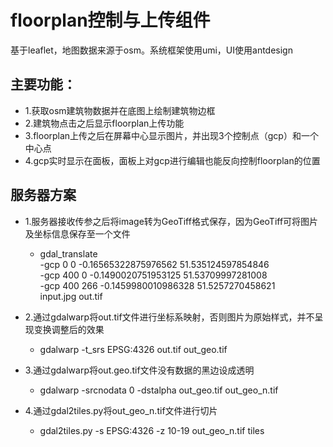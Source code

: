 # floorplan控制与上传组件
基于leaflet，地图数据来源于osm。系统框架使用umi，UI使用antdesign

## 主要功能：
+ 1.获取osm建筑物数据并在底图上绘制建筑物边框
+ 2.建筑物点击之后显示floorplan上传功能
+ 3.floorplan上传之后在屏幕中心显示图片，并出现3个控制点（gcp）和一个中心点
+ 4.gcp实时显示在面板，面板上对gcp进行编辑也能反向控制floorplan的位置

## 服务器方案
+ 1.服务器接收传参之后将image转为GeoTiff格式保存，因为GeoTiff可将图片及坐标信息保存至一个文件
   - gdal_translate \
     -gcp 0 0 -0.16565322875976562 51.535124597854846 \
     -gcp 400 0 -0.1490020751953125 51.53709997281008 \
     -gcp 400 266 -0.1459980010986328 51.5257270458621 \
     input.jpg out.tif
     
+ 2.通过gdalwarp将out.tif文件进行坐标系映射，否则图片为原始样式，并不呈现变换调整后的效果
   - gdalwarp -t_srs EPSG:4326 out.tif out_geo.tif
 
+ 3.通过gdalwarp将out.geo.tif文件没有数据的黑边设成透明
   - gdalwarp -srcnodata 0 -dstalpha out_geo.tif out_geo_n.tif
   
+ 4.通过gdal2tiles.py将out_geo_n.tif文件进行切片
   - gdal2tiles.py -s EPSG:4326 -z 10-19 out_geo_n.tif tiles

